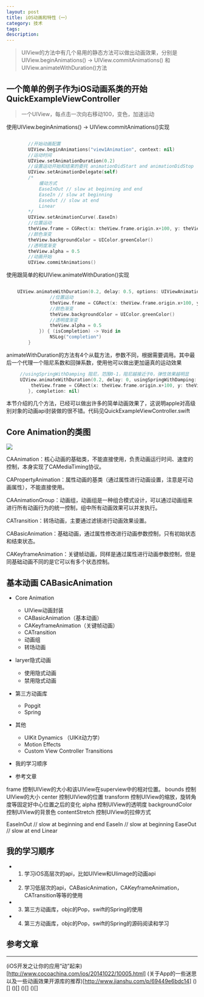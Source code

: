 ```yaml
---
layout: post
title: iOS动画和特性（一）
category: 技术
tags:
description:
---
```


>   UIView的方法中有几个易用的静态方法可以做出动画效果，分别是UIView.beginAnimations() ->  UIView.commitAnimations() 和UIView.animateWithDuration()方法

## 一个简单的例子作为iOS动画系类的开始 QuickExampleViewController
>   一个UIView，每点击一次向右移动100，变色，加速运动


使用UIView.beginAnimations() ->  UIView.commitAnimations()实现
````swift

        //开始动画配置
        UIView.beginAnimations("view1Animation", context: nil)
        //运动时间
        UIView.setAnimationDuration(0.2)
        //设置运动开始和结束的委托 animationDidStart and animationDidStop
        UIView.setAnimationDelegate(self)
        /*
            缓动方式
            EaseInOut // slow at beginning and end
            EaseIn // slow at beginning
            EaseOut // slow at end
            Linear
        */
        UIView.setAnimationCurve(.EaseIn)
        //位置运动
        theView.frame = CGRect(x: theView.frame.origin.x+100, y: theView.frame.origin.y, width: theView.frame.size.width, height: theView.frame.height)
        //颜色渐变
        theView.backgroundColor = UIColor.greenColor()
        //透明度渐变
        theView.alpha = 0.5
        //动画开始
        UIView.commitAnimations()

````

使用跟简单的和UIView.animateWithDuration()实现
````swift

    UIView.animateWithDuration(0.2, delay: 0.5, options: UIViewAnimationOptions.CurveEaseIn, animations: { () -> Void in
                //位置运动
                theView.frame = CGRect(x: theView.frame.origin.x+100, y: theView.frame.origin.y, width: theView.frame.size.width, height: theView.frame.height)
                //颜色渐变
                theView.backgroundColor = UIColor.greenColor()
                //透明度渐变
                theView.alpha = 0.5
            }) { (isCompletion) -> Void in
                NSLog("completion")
        }

````

animateWithDuration的方法有4个从载方法，参数不同，根据需要调用。其中最后一个代理一个阻尼系数和回弹系数，使用他可以做出更加逼真的运动效果

````swift
     //usingSpringWithDamping 阻尼，范围0-1，阻尼越接近于0，弹性效果越明显
     UIView.animateWithDuration(0.2, delay: 0, usingSpringWithDamping: 0.9, initialSpringVelocity: 1, options: UIViewAnimationOptions.CurveEaseIn, animations: { () -> Void in
         theView.frame = CGRect(x: theView.frame.origin.x+100, y: theView.frame.origin.y, width: theView.frame.size.width, height: theView.frame.height)
        }, completion: nil)
````


本节介绍的几个方法，已经可以做出许多的简单动画效果了，这说明apple对高级别对象的动画api封装做的很不错。代码见QuickExampleViewController.swift


## Core Animation的类图

![](http://www.cocoachina.com/cms/uploads/allimg/141022/4196_141022102913_1.png)

CAAnimation：核心动画的基础类，不能直接使用，负责动画运行时间、速度的控制，本身实现了CAMediaTiming协议。

CAPropertyAnimation：属性动画的基类（通过属性进行动画设置，注意是可动画属性），不能直接使用。

CAAnimationGroup：动画组，动画组是一种组合模式设计，可以通过动画组来进行所有动画行为的统一控制，组中所有动画效果可以并发执行。

CATransition：转场动画，主要通过滤镜进行动画效果设置。

CABasicAnimation：基础动画，通过属性修改进行动画参数控制，只有初始状态和结束状态。

CAKeyframeAnimation：关键帧动画，同样是通过属性进行动画参数控制，但是同基础动画不同的是它可以有多个状态控制。



## 基本动画 CABasicAnimation




-   Core Animation
    -   UIView动画封装
    -   CABasicAnimation（基本动画）
    -   CAKeyframeAnimation（关键帧动画）
    -   CATransition
    -   动画组
    -   转场动画

-   laryer隐式动画
    -   使用隐式动画
    -   禁用隐式动画

-   第三方动画库
    -   Popgit
    -   Spring

-   其他
    -   UIKit Dynamics （UIKit动力学）
    -   Motion Effects
    -   Custom View Controller Transitions

-   我的学习顺序

-   参考文章


frame         	控制UIView的大小和该UIView在superview中的相对位置。
bounds        	控制UIView的大小
center        	控制UIView的位置
transform     	控制UIView的缩放，旋转角度等固定好中心位置之后的变化
alpha         	控制UIView的透明度
backgroundColor	控制UIView的背景色
contentStretch	控制UIView的拉伸方式

EaseInOut // slow at beginning and end
EaseIn // slow at beginning
EaseOut // slow at end
Linear




##  我的学习顺序
-   1. 学习iOS高层次的api，比如UIView和UIimage的动画api
-   2. 学习低层次的api，CABasicAnimation，CAKeyframeAnimation，CATransition等等的使用
-   3. 第三方动画库，objc的Pop，swift的Spring的使用
-   4. 第三方动画库，objc的Pop，swift的Spring的源码阅读和学习

##  参考文章
---

(iOS开发之让你的应用“动”起来)[http://www.cocoachina.com/ios/20141022/10005.html]
(关于App的一些迷思以及一些动画效果开源库的推荐)[http://www.jianshu.com/p/69449e6bdc14]
()[]
()[]
()[]
()[]